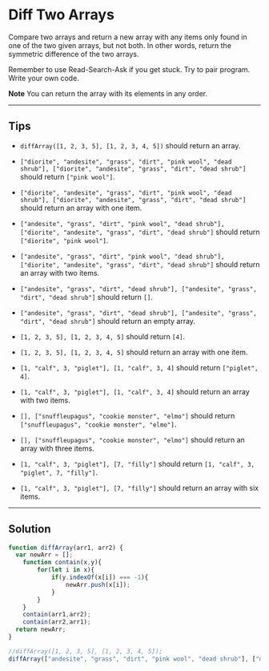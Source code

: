 # Diff Two Arrays

Compare two arrays and return a new array with any items only found in one of the two given arrays, but not both. In other words, return the symmetric difference of the two arrays.

Remember to use Read-Search-Ask if you get stuck. Try to pair program. Write your own code.

**Note**
You can return the array with its elements in any order.

---

## Tips

- `diffArray([1, 2, 3, 5], [1, 2, 3, 4, 5])` should return an array.

- `["diorite", "andesite", "grass", "dirt", "pink wool", "dead shrub"], ["diorite", "andesite", "grass", "dirt", "dead shrub"]` should return `["pink wool"]`.

- `["diorite", "andesite", "grass", "dirt", "pink wool", "dead shrub"], ["diorite", "andesite", "grass", "dirt", "dead shrub"]` should return an array with one item.

- `["andesite", "grass", "dirt", "pink wool", "dead shrub"], ["diorite", "andesite", "grass", "dirt", "dead shrub"]` should return `["diorite", "pink wool"]`.

- `["andesite", "grass", "dirt", "pink wool", "dead shrub"], ["diorite", "andesite", "grass", "dirt", "dead shrub"]` should return an array with two items.

- `["andesite", "grass", "dirt", "dead shrub"], ["andesite", "grass", "dirt", "dead shrub"]` should return `[]`.

- `["andesite", "grass", "dirt", "dead shrub"], ["andesite", "grass", "dirt", "dead shrub"]` should return an empty array.

- `[1, 2, 3, 5], [1, 2, 3, 4, 5]` should return `[4]`.

- `[1, 2, 3, 5], [1, 2, 3, 4, 5]` should return an array with one item.

- `[1, "calf", 3, "piglet"], [1, "calf", 3, 4]` should return `["piglet", 4]`.

- `[1, "calf", 3, "piglet"], [1, "calf", 3, 4]` should return an array with two items.

- `[], ["snuffleupagus", "cookie monster", "elmo"]` should return `["snuffleupagus", "cookie monster", "elmo"]`.

- `[], ["snuffleupagus", "cookie monster", "elmo"]` should return an array with three items.

- `[1, "calf", 3, "piglet"], [7, "filly"]` should return `[1, "calf", 3, "piglet", 7, "filly"]`.

- `[1, "calf", 3, "piglet"], [7, "filly"]` should return an array with six items.

---

## Solution

```js
function diffArray(arr1, arr2) {
  var newArr = [];
    function contain(x,y){
        for(let i in x){
            if(y.indexOf(x[i]) === -1){
                newArr.push(x[i]);
            }
        }
    }
    contain(arr1,arr2);
    contain(arr2,arr1);
  return newArr;
}

//diffArray([1, 2, 3, 5], [1, 2, 3, 4, 5]);
diffArray(["andesite", "grass", "dirt", "pink wool", "dead shrub"], ["diorite", "andesite", "grass", "dirt", "dead shrub"]);// should return ["diorite", "pink wool"].
```